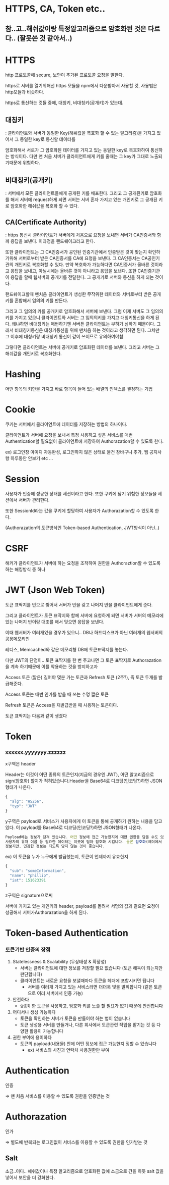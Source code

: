 # HTTPS, CA, Token etc..

## 참..고..해쉬값이랑 특정알고리즘으로 암호화된 것은 다르다.. (잘못쓴 것 같아서..)

# HTTPS

http 프로토콜에 secure, 보안이 추가된 프로토콜 요청을 말한다.

https로 서버를 열기위해선 https 모듈을 npm에서 다운받아서 사용할 것, 사용법은 http모듈과 비슷하다.

https로 통신하는 것들 중에, 대칭키, 비대칭키(공개키)가 있는데.

## 대칭키

: 클라이언트와 서버가 동일한 Key(해쉬값을 복호화 할 수 있는 알고리즘)을 가지고 있어서 그 동일한 key로 통신할 데이터를

암호화해서 서로가 그 암호화된 데이터를 가지고 있는 동일한 key로 복호화하여 통신하는 방식이다. 다만 맨 처음 서버가 클라이언트에게 키를 줄때는 그 key가 그대로 노출되기때문에 위험하다.

## 비대칭키(공개키)

: 서버에서 모든 클라이언트들에게 공개된 키를 배포한다. 그리고 그 공개된키로 암호화를 해서 서버에 request하게 되면 서버는 서버 혼자 가지고 있는 개인키로 그 공개된 키로 암호화한 해쉬값을 복호화 할 수 있다.

## CA(Certificate Authority)

: https 통신시 클라이언트가 서버에게 처음으로 요청을 보내면 서버가 CA인증서와 함께 응답을 보낸다. 이과정을 핸드쉐이크라고 한다.

또한 클라이언트는 그 CA인증서가 공인된 인증기관에서 인증받은 것이 맞는지 확인하기위해 서버로부터 받은 CA인증서를 CA에 요청을 보낸다. 그 CA인증서는 CA공인기관의 개인키로 복호화할 수 있다. 만약 복호화가 가능하다면 CA인증서가 올바른 것이라고 응답을 보내고, 아닐시에는 올바른 것이 아니라고 응답을 보낸다. 또한 CA인증기관이 응답을 할때 웹서버의 공개키를 전달한다. 그 공개키로 서버와 통신을 하게 되는 것이다.

핸드쉐이크할때 맨처음 클라이언트가 생성한 무작위한 데이터와 서버로부터 받은 공개키를 혼합해서 임의의 키를 만든다.

그리고 그 임의의 키를 공개키로 암호화해서 서버에 보낸다. 그럼 이제 서버도 그 임의의키를 가지고 있으니 클라이언트와 서버는 그 임의의키를 가지고 대칭키통신을 하게 된다. 왜냐하면 비대칭키는 매번하기엔 서버든 클라이언트는 부하가 심하기 때문이다. 그래서 비대칭키통신은 대칭키통신을 위해 맨처음 하는 것이라고 생각하면 된다. 그치만 그 이후에 대칭키랑 비대칭키 통신이 같이 쓰이므로 유의하여야함

그렇다면 클라이언트는 서버에 공개키로 암호화된 데이터를 보낸다. 그리고 서버는 그 해쉬값을 개인키로 복호화한다.

# Hashing

어떤 항목의 키만을 가지고 바로 항목이 들어 있는 배열의 인덱스를 결정하는 기법

# Cookie

쿠키는 서버에서 클라이언트에 데이터를 저장하는 방법의 하나이다.

클라이언트가 서버에 요청을 보내서 특정 사용하고 싶은 서비스를 매번 Authentication할 필요없이 클라이언트에 저장하여 Authorazation할 수 있도록 한다. 

ex) 로그인창 아이디 자동완성, 로그인하지 않은 상태로 물건 장바구니 추가, 웹 공지사항 하루동안 안보기 etc ...

# Session

사용자가 인증에 성공한 상태를 세션이라고 한다. 또한 쿠키에 담기 위험한 정보들을 세션에서 서버가 관리한다.

또한 SessionId라는 값을 쿠키에 할당하여 사용자가 Authorazation할 수 있도록 한다.

(Authorazation의 토큰방식인 Token-based Authentication, JWT방식이 아닌..)

# CSRF

해커가 클라이언트가 서버에 하는 요청을 조작하여 권한을 Authoraztion할 수 있도록 하는 해킹방식 중 하나

# JWT (Json Web Token)

토큰 표딱지를 반으로 찢어서 서버가 반을 갖고 나머지 반을 클라이언트에게 준다.

그리고 클라이언트가 토큰 표딱지와 함께 서버에 요청하게 되면 서버가 서버의 메모리에 있는 나머지 반이랑 대조를 해서 맞으면 응답을 보낸다.

이때 웹서버가 여러개있을 경우가 있으니.. DB나 하드디스크가 아닌 여러개의 웹서버의 공용메모리인

레디스, Memcached와 같은 메모리형 DB에 토큰표딱지를 놓는다.

다만 JWT의 단점이.. 토큰 표딱지를 한 번 주고나면 그 토큰 표딱지로 Authorazation을 계속 하기때문에 이를 악용하는 것을 방지하고자

Access 토큰 (짧은) 길어야 몇분 가는 토큰과 Refresh 토큰 (2주?), 즉 토큰 두개를 발급해준다.

Access 토큰는 매번 인가를 받을 때 쓰는 수명 짧은 토큰

Refresh 토큰은 Access을 재발급받을 때 사용하는 토큰이다.

토큰 표딱지는 다음과 같이 생겼다

# Token

### xxxxxx.yyyyyyy.zzzzzz

x구역은 header

Header는 이것이 어떤 종류의 토큰인지(지금의 경우엔 JWT), 어떤 알고리즘으로 sign(암호화) 할지가 적혀있습니다.Header을 Base64로 디코딩(인코딩?)하면 JSON형태가 나온다.

```jsx
{
  "alg": "HS256",
  "typ": "JWT"
}
```

y구역은 payload로 서비스가 사용자에게 이 토큰을 통해 공개하기 원하는 내용을 담고있다. 이 payload를 Base64로 디코딩(인코딩?)하면 JSON형태가 나온다.

```jsx
Payload에는 정보가 담겨 있습니다. 어떤 정보에 접근 가능한지에 대한 권한을 담을 수도 있고, 
사용자의 유저 이름 등 필요한 데이터는 이곳에 담아 암호화 시킵니다. 물론 암호화(헤더에서 정의한)가 될
정보지만, 민감한 정보는 되도록 담지 않는 것이 좋습니다.
```

ex) 이 토큰을 누가 누구에게 발급했는지, 토큰이 언제까지 유효한지

```jsx
{
  "sub": "someInformation",
  "name": "phillip",
  "iat": 151623391
}
```

z구역은 signature으로써 

서버에 가지고 있는 개인키와 header, payload를 돌려서 서명의 값과 같으면 요청이 성공해서 서버가Authorazation을 하게 된다.

# Token-based Authentication

### **토큰기반 인증의 장점**

1. Statelessness & Scalability (무상태성 & 확장성)
    - 서버는 클라이언트에 대한 정보를 저장할 필요 없습니다 (토큰 해독이 되는지만 판단합니다)
    - 클라이언트는 새로운 요청을 보낼때마다 토큰을 헤더에 포함시키면 됩니다
        - 서버를 여러개 가지고 있는 서비스라면 더더욱 빛을 발휘합니다 (같은 토큰으로 여러 서버에서 인증 가능)
2. 안전하다
    - `암호화` 한 토큰을 사용하고, 암호화 키를 노출 할 필요가 없기 때문에 안전합니다
3. 어디서나 생성 가능하다
    - 토큰을 확인하는 서버가 토큰을 만들어야 하는 법이 없습니다
    - 토큰 생성용 서버를 만들거나, 다른 회사에서 토큰관련 작업을 맡기는 것 등 다양한 활용이 가능합니다
4. 권한 부여에 용이하다
    - 토큰의 payload(내용물) 안에 어떤 정보에 접근 가능한지 정할 수 있습니다
        - ex) 서비스의 사진과 연락처 사용권한만 부여

# Authentication

인증 

⇒ 맨 처음 서비스를 이용할 수 있도록 권한을 인증받는 것

# Authorazation

인가

⇒ 별도에 반복되는 로그인없이 서비스를 이용할 수 있도록 권한을 인가받는 것

### 

## Salt

소금..이다.. 해쉬값이나 특정 알고리즘으로 암호화된 값에 소금으로 간을 하듯 salt 값을 넣어서 보안을 더 강화한다.
